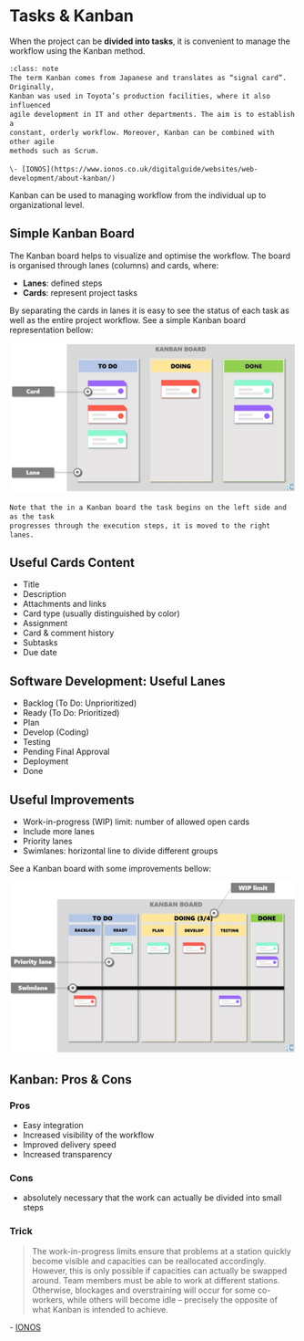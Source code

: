 # Tasks & Kanban

When the project can be **divided into tasks**, it is convenient to manage the
workflow using the Kanban method.

```{admonition} Definition
:class: note
The term Kanban comes from Japanese and translates as “signal card”. Originally,
Kanban was used in Toyota’s production facilities, where it also influenced 
agile development in IT and other departments. The aim is to establish a 
constant, orderly workflow. Moreover, Kanban can be combined with other agile 
methods such as Scrum.

\- [IONOS](https://www.ionos.co.uk/digitalguide/websites/web-development/about-kanban/)
```

Kanban can be used to managing workflow from the individual up to organizational
level.

## Simple Kanban Board

The Kanban board helps to visualize and optimise the workflow.
The board is organised through lanes (columns) and cards, where:

- **Lanes**: defined steps
- **Cards**: represent project tasks

By separating the cards in lanes it is easy to see the status of each task as
well as the entire project workflow. See a simple Kanban board representation
bellow:

![Kanban board simple example](../assets/img/kanban1.jpg)

```{tip}
Note that the in a Kanban board the task begins on the left side and as the task
progresses through the execution steps, it is moved to the right lanes.
```

## Useful Cards Content

- Title
- Description
- Attachments and links
- Card type (usually distinguished by color)
- Assignment
- Card & comment history
- Subtasks
- Due date

## Software Development: Useful Lanes

- Backlog (To Do: Unprioritized)
- Ready (To Do: Prioritized)
- Plan
- Develop (Coding)
- Testing
- Pending Final Approval
- Deployment
- Done

## Useful Improvements

- Work-in-progress (WIP) limit: number of allowed open cards
- Include more lanes
- Priority lanes
- Swimlanes: horizontal line to divide different groups

See a Kanban board with some improvements bellow:

![Kanban board: more content example](../assets/img/kanban2.jpg)

## Kanban: Pros & Cons

### Pros

- Easy integration
- Increased visibility of the workflow
- Improved delivery speed
- Increased transparency

### Cons

- absolutely necessary that the work can actually be divided into small steps

### Trick

> The work-in-progress limits ensure that problems at a station quickly become
> visible and capacities can be reallocated accordingly. However, this is only
> possible if capacities can actually be swapped around. Team members must be
> able to work at different stations. Otherwise, blockages and overstraining
> will occur for some co-workers, while others will become idle – precisely the
> opposite of what Kanban is intended to achieve.

\- [IONOS](https://www.ionos.co.uk/digitalguide/websites/web-development/about-kanban/#c173586)
